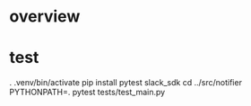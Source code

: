 # overview

# test
. .venv/bin/activate
pip install pytest slack_sdk
cd ../src/notifier
PYTHONPATH=. pytest tests/test_main.py
